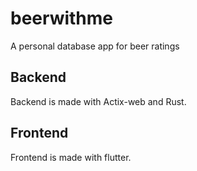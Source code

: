 # beerwithme

A personal database app for beer ratings

## Backend

Backend is made with Actix-web and Rust.

## Frontend

Frontend is made with flutter.
